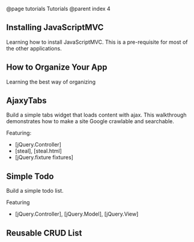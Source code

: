 @page tutorials Tutorials
@parent index 4

## Installing JavaScriptMVC

Learning how to install JavaScriptMVC.  This is a pre-requisite 
for most of the other applications.

## How to Organize Your App

Learning the best way of organizing

## AjaxyTabs

Build a simple tabs widget 
that loads content with ajax.  This walkthrough demonstrates how to make
a site Google crawlable and searchable.

Featuring:

  - [jQuery.Controller]
  - [steal], [steal.html]
  - [jQuery.fixture fixtures]
  
## Simple Todo

Build a simple todo list.

Featuring

  - [jQuery.Controller], [jQuery.Model], [jQuery.View]
  
## Reusable CRUD List

